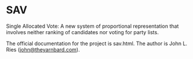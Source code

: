 # SAV
Single Allocated Vote: A new system of proportional representation that involves neither ranking of candidates nor voting for party lists.

The official documentation for the project is sav.html.  The author is John L. Ries (john@theyarnbard.com).
